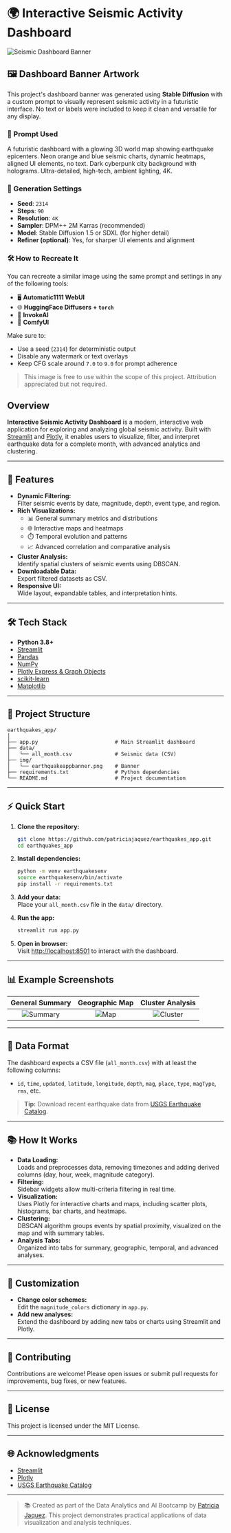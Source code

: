 # 🌍 Interactive Seismic Activity Dashboard

![Seismic Dashboard Banner](img/earthquakeappbanner.png)

## 🖼️ Dashboard Banner Artwork
This project's dashboard banner was generated using **Stable Diffusion** with a custom prompt to visually represent seismic activity in a futuristic interface. No text or labels were included to keep it clean and versatile for any display.

### 🎨 Prompt Used
A futuristic dashboard with a glowing 3D world map showing earthquake epicenters. Neon orange and blue seismic charts, dynamic heatmaps, aligned UI elements, no text. Dark cyberpunk city background with holograms. Ultra-detailed, high-tech, ambient lighting, 4K.

### 🧪 Generation Settings
- **Seed**: `2314`
- **Steps**: `90`
- **Resolution**: `4K`
- **Sampler**: DPM++ 2M Karras (recommended)
- **Model**: Stable Diffusion 1.5 or SDXL (for higher detail)
- **Refiner (optional)**: Yes, for sharper UI elements and alignment

### 🛠️ How to Recreate It
You can recreate a similar image using the same prompt and settings in any of the following tools:
- 🖥️ **Automatic1111 WebUI**
- 🌐 **HuggingFace Diffusers + `torch`**
- 🧠 **InvokeAI**
- 🧪 **ComfyUI**

Make sure to:
- Use a seed (`2314`) for deterministic output
- Disable any watermark or text overlays
- Keep CFG scale around `7.0` to `9.0` for prompt adherence

> This image is free to use within the scope of this project. Attribution appreciated but not required.

## Overview

**Interactive Seismic Activity Dashboard** is a modern, interactive web application for exploring and analyzing global seismic activity. Built with [Streamlit](https://streamlit.io/) and [Plotly](https://plotly.com/), it enables users to visualize, filter, and interpret earthquake data for a complete month, with advanced analytics and clustering.

---

## 🚀 Features

- **Dynamic Filtering:**  
  Filter seismic events by date, magnitude, depth, event type, and region.
- **Rich Visualizations:**  
  - 📊 General summary metrics and distributions
  - 🌐 Interactive maps and heatmaps
  - ⏱️ Temporal evolution and patterns
  - 📈 Advanced correlation and comparative analysis
- **Cluster Analysis:**  
  Identify spatial clusters of seismic events using DBSCAN.
- **Downloadable Data:**  
  Export filtered datasets as CSV.
- **Responsive UI:**  
  Wide layout, expandable tables, and interpretation hints.

---

## 🛠️ Tech Stack

- **Python 3.8+**
- [Streamlit](https://streamlit.io/)
- [Pandas](https://pandas.pydata.org/)
- [NumPy](https://numpy.org/)
- [Plotly Express & Graph Objects](https://plotly.com/python/)
- [scikit-learn](https://scikit-learn.org/)
- [Matplotlib](https://matplotlib.org/)

---

## 📂 Project Structure

```
earthquakes_app/
│
├── app.py                         # Main Streamlit dashboard
├── data/
│   └── all_month.csv              # Seismic data (CSV)
├── img/
│   └── earthquakeappbanner.png    # Banner
├── requirements.txt               # Python dependencies
└── README.md                      # Project documentation
```

---

## ⚡ Quick Start

1. **Clone the repository:**
    ```sh
    git clone https://github.com/patriciajaquez/earthquakes_app.git
    cd earthquakes_app
    ```

2. **Install dependencies:**
    ```sh
    python -m venv earthquakesenv
    source earthquakesenv/bin/activate
    pip install -r requirements.txt
    ```

3. **Add your data:**  
   Place your `all_month.csv` file in the `data/` directory.

4. **Run the app:**
    ```sh
    streamlit run app.py
    ```

5. **Open in browser:**  
   Visit [http://localhost:8501](http://localhost:8501) to interact with the dashboard.

---

## 📊 Example Screenshots

| General Summary | Geographic Map | Cluster Analysis |
|:--------------:|:-------------:|:---------------:|
| ![Summary](https://img.icons8.com/color/48/summary-list.png) | ![Map](https://img.icons8.com/color/48/worldwide-location.png) | ![Cluster](https://img.icons8.com/color/48/cluster.png) |

---

## 🧩 Data Format

The dashboard expects a CSV file (`all_month.csv`) with at least the following columns:

- `id`, `time`, `updated`, `latitude`, `longitude`, `depth`, `mag`, `place`, `type`, `magType`, `rms`, etc.

> **Tip:** Download recent earthquake data from [USGS Earthquake Catalog](https://earthquake.usgs.gov/earthquakes/search/).

---

## 📚 How It Works

- **Data Loading:**  
  Loads and preprocesses data, removing timezones and adding derived columns (day, hour, week, magnitude category).
- **Filtering:**  
  Sidebar widgets allow multi-criteria filtering in real time.
- **Visualization:**  
  Uses Plotly for interactive charts and maps, including scatter plots, histograms, bar charts, and heatmaps.
- **Clustering:**  
  DBSCAN algorithm groups events by spatial proximity, visualized on the map and with summary tables.
- **Analysis Tabs:**  
  Organized into tabs for summary, geographic, temporal, and advanced analyses.

---

## 📝 Customization

- **Change color schemes:**  
  Edit the `magnitude_colors` dictionary in `app.py`.
- **Add new analyses:**  
  Extend the dashboard by adding new tabs or charts using Streamlit and Plotly.

---

## 🤝 Contributing

Contributions are welcome! Please open issues or submit pull requests for improvements, bug fixes, or new features.

---

## 📄 License

This project is licensed under the MIT License.

---

## 🌐 Acknowledgments

- [Streamlit](https://streamlit.io/)
- [Plotly](https://plotly.com/)
- [USGS Earthquake Catalog](https://earthquake.usgs.gov/)

---

> 📚 Created as part of the Data Analytics and AI Bootcamp by [Patricia Jaquez](https://github.com/patriciajaquez). This project demonstrates practical applications of data visualization and analysis techniques.
